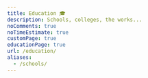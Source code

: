 ```yaml
---
title: Education 🎓
description: Schools, colleges, the works...
noComments: true
noTimeEstimate: true
customPage: true
educationPage: true
url: /education/
aliases:
  - /schools/
---
```

